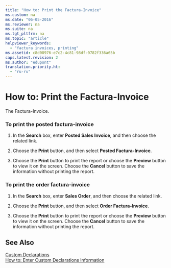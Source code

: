 ```yaml
---
title: "How to: Print the Factura-Invoice"
ms.custom: na
ms.date: "06-05-2016"
ms.reviewer: na
ms.suite: na
ms.tgt_pltfrm: na
ms.topic: "article"
helpviewer_keywords: 
  - "factura invoices, printing"
ms.assetid: c8d08976-e7c2-4c81-98df-0782f336a65b
caps.latest.revision: 2
ms.author: "edupont"
translation.priority.ht: 
  - "ru-ru"
---
```

# How to: Print the Factura-Invoice
The Factura\-Invoice.  
  
### To print the posted factura\-invoice  
  
1.  In the **Search** box, enter **Posted Sales Invoice**, and then choose the related link.  
  
2.  Choose the **Print** button, and then select **Posted Factura\-Invoice**.  
  
3.  Choose the **Print** button to print the report or choose the **Preview** button to view it on the screen. Choose the **Cancel** button to save the information without printing the report.  
  
### To print the order factura\-invoice  
  
1.  In the **Search** box, enter **Sales Order**, and then choose the related link.  
  
2.  Choose the **Print** button, and then select **Order Factura\-Invoice**.  
  
3.  Choose the **Print** button to print the report or choose the **Preview** button to view it on the screen. Choose the **Cancel** button to save the information without printing the report.  
  
## See Also  
 [Custom Declarations](../../LocalFunctionalityForMicrosoftDynamicsNav2016/Russia/-$-n_12416-custom-declarations-$-.md)   
 [How to: Enter Custom Declarations Information](../../LocalFunctionalityForMicrosoftDynamicsNav2016/Russia/how-to-enter-custom-declarations-information.md)